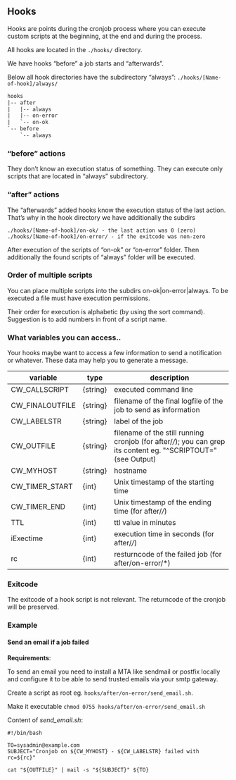 ## Hooks

Hooks are points during the cronjob process where you can execute custom scripts at the beginning, at the end and during the process.

All hooks are located in the `./hooks/` directory.

We have hooks “before” a job starts and “afterwards”.

Below all hook directories have the subdirectory “always”: `./hooks/[Name-of-hook]/always/`

```txt
hooks
|-- after
|   |-- always
|   |-- on-error
|   `-- on-ok
`-- before
    `-- always
```

### “before” actions

They don’t know an execution status of something. They can execute only scripts that are located in “always” subdirectory.

### “after” actions

The “afterwards” added hooks know the execution status of the last action. That’s why in the hook directory we have additionally the subdirs

    ./hooks/[Name-of-hook]/on-ok/ - the last action was 0 (zero)
    ./hooks/[Name-of-hook]/on-error/ - if the exitcode was non-zero

After execution of the scripts of “on-ok” or “on-error” folder. Then additionally the found scripts of “always” folder will be executed.

### Order of multiple scripts

You can place multiple scripts into the subdirs on-ok|on-error|always. To be executed a file must have execution permissions.

Their order for execution is alphabetic (by using the sort command). Suggestion is to add numbers in front of a script name.

### What variables you can access..

Your hooks maybe want to access a few information to send a notification or whatever.
These data may help you to generate a message.

| variable        | type     | description |
|---              |---       |---          |
| CW_CALLSCRIPT   | {string} | executed command line |
| CW_FINALOUTFILE | {string} | filename of the final logfile of the job to send as information |
| CW_LABELSTR     | {string} | label of the job|
| CW_OUTFILE      | {string} | filename of the still running cronjob (for after/*/*); you can grep its content eg. "^SCRIPTOUT=" (see Output)  |
| CW_MYHOST       | {string} | hostname|
| CW_TIMER_START  | {int}    | Unix timestamp of the starting time|
| CW_TIMER_END    | {int}    | Unix timestamp of the ending time (for after/*/*)|
| TTL             | {int}    | ttl value in minutes|
| iExectime       | {int}    | execution time in seconds (for after/*/*)|
| rc              | {int}    | resturncode of the failed job (for after/on-error/*)|

### Exitcode

The exitcode of a hook script is not relevant. The returncode of the cronjob will be preserved.

### Example

#### Send an email if a job failed

**Requirements**: 

To send an email you need to install a MTA like sendmail or postfix locally and configure it to be able to send trusted emails via your smtp gateway.

Create a script as root eg. `hooks/after/on-error/send_email.sh`.

Make it executable `chmod 0755 hooks/after/on-error/send_email.sh`

Content of *send_email.sh*:

```shell
#!/bin/bash

TO=sysadmin@example.com
SUBJECT="Cronjob on ${CW_MYHOST} - ${CW_LABELSTR} failed with rc=${rc}"

cat "${OUTFILE}" | mail -s "${SUBJECT}" ${TO}
```
